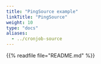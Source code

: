 ```yaml
---
title: "PingSource example"
linkTitle: "PingSource"
weight: 10
type: "docs"
aliases:
  - ../cronjob-source
---
```


{{% readfile file="README.md" %}}
